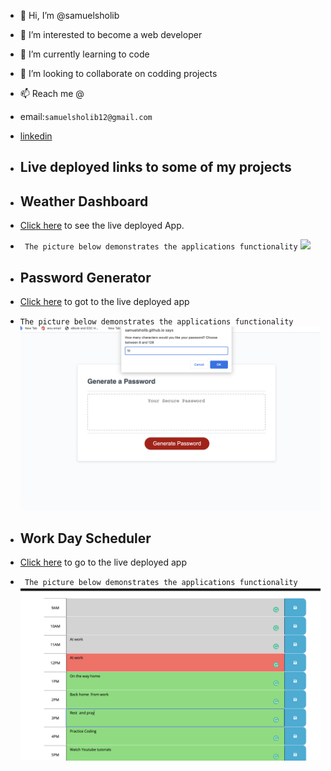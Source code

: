 - 👋 Hi, I’m @samuelsholib
- 👀 I’m interested to become a web developer
- 🌱 I’m currently learning to code
- 💞️ I’m looking to collaborate on codding projects
- 📫 Reach me @ 
 - email:`samuelsholib12@gmail.com` 


 - [linkedin](https://www.linkedin.com/in/samuel-sholib-2611271b1/)

-  ## Live deployed links to some of my projects 
-   ## Weather Dashboard
- [Click here](https://samuelsholib.github.io/weather-dashboard/) to see the live deployed App.
- ``` The picture below demonstrates the applications functionality```
  ![](https://github.com/samuelsholib/image-exporter/blob/main/Images/Togo-weather-dashboard.png)

- ## Password Generator
- [Click here](https://samuelsholib.github.io/strong-key-to-go/) to got to the live deployed app
- ```The picture below demonstrates the applications functionality```
 ![](https://github.com/samuelsholib/image-exporter/blob/main/Images/password-generator%20.png)
 
- ## Work Day Scheduler
- [Click here](https://samuelsholib.github.io/work-day-scheduler/) to go to the live deployed app
- ``` The picture below demonstrates the applications functionality```
![yes](https://github.com/samuelsholib/image-exporter/blob/main/Images/My%20daily%20schedule.png)

<!---
samuelsholib/samuelsholib is a ✨ special ✨ repository because its `README.md` (this file) appears on your GitHub profile.
You can click the Preview link to take a look at your changes.
--->
